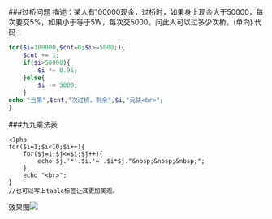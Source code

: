 ###过桥问题
描述：某人有100000现金，过桥时，如果身上现金大于50000，每次要交5%，如果小于等于5W，每次交5000。问此人可以过多少次桥。(单向)
代码：
```php
for($i=100000,$cnt=0;$i>=5000;){
	$cnt += 1;
	if($i>50000){
		$i *= 0.95;
	}else{
		$i -= 5000;
	}
echo "当第",$cnt,"次过桥，剩余",$i,"元钱<br>";
}
```
###九九乘法表
```
<?php
for($i=1;$i<10;$i++){
	for($j=1;$j<=$i;$j++){
		echo $j.'*'.$i.'='.$i*$j."&nbsp;&nbsp;&nbsp;";
	}
	echo "<br>";
}
//也可以写上table标签让其更加美观。
```
效果图![](http://ww1.sinaimg.cn/large/005xbErCgy1fho84o5jvjj30ii063t8z.jpg)